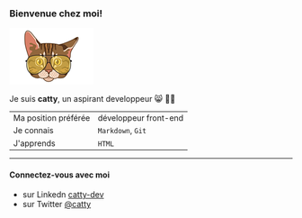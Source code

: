 ### Bienvenue chez moi!
![](./catty.png)

Je suis __catty__, un aspirant developpeur :smile_cat: :technologist:

|                ||
|----------------|-------------------------------|
|Ma position préférée| développeur front-end |
|Je connais          |`Markdown`, `Git` |
|J'apprends          |`HTML`            |

---
#### Connectez-vous avec moi

- sur Linkedn [catty-dev]()
- sur Twitter [@catty]()
